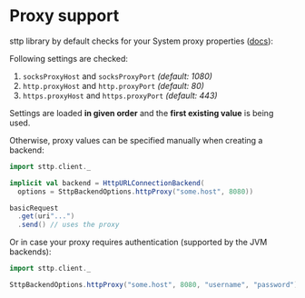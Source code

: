 # Proxy support

sttp library by default checks for your System proxy properties ([docs](https://docs.oracle.com/javase/8/docs/api/java/net/doc-files/net-properties.html)):

Following settings are checked:

1. `socksProxyHost` and `socksProxyPort` *(default: 1080)*
2. `http.proxyHost` and `http.proxyPort` *(default: 80)*
3. `https.proxyHost` and `https.proxyPort` *(default: 443)*

Settings are loaded **in given order** and the **first existing value** is being used.

Otherwise, proxy values can be specified manually when creating a backend:

```scala
import sttp.client._

implicit val backend = HttpURLConnectionBackend(
  options = SttpBackendOptions.httpProxy("some.host", 8080))

basicRequest
  .get(uri"...")
  .send() // uses the proxy
```

Or in case your proxy requires authentication (supported by the JVM backends):

```scala
import sttp.client._

SttpBackendOptions.httpProxy("some.host", 8080, "username", "password")
```
